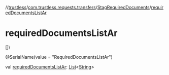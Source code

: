 //[trustless](../../../index.md)/[com.trustless.requests.transfers](../index.md)/[StagRequiredDocuments](index.md)/[requiredDocumentsListAr](required-documents-list-ar.md)

# requiredDocumentsListAr

[]\

@SerialName(value = &quot;RequiredDocumentsListAr&quot;)

val [requiredDocumentsListAr](required-documents-list-ar.md): [List](https://kotlinlang.org/api/latest/jvm/stdlib/kotlin.collections/-list/index.html)&lt;[String](https://kotlinlang.org/api/latest/jvm/stdlib/kotlin/-string/index.html)&gt;
